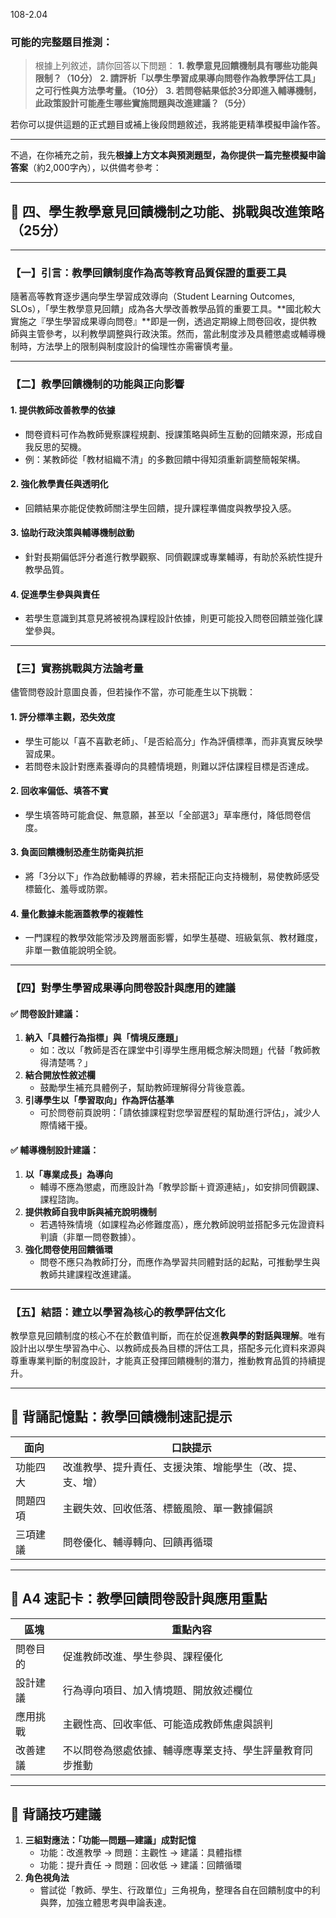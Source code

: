 108-2.04

### **可能的完整題目推測：**

> 根據上列敘述，請你回答以下問題：
>  **1. 教學意見回饋機制具有哪些功能與限制？（10分）**
>  **2. 請評析「以學生學習成果導向問卷作為教學評估工具」之可行性與方法學考量。（10分）**
>  **3. 若問卷結果低於3分即進入輔導機制，此政策設計可能產生哪些實施問題與改進建議？（5分）**

若你可以提供這題的正式題目或補上後段問題敘述，我將能更精準模擬申論作答。

------

不過，在你補充之前，我先**根據上方文本與預測題型，為你提供一篇完整模擬申論答案**（約2,000字內），以供備考參考：

------

## 📝 四、學生教學意見回饋機制之功能、挑戰與改進策略（25分）

------

### 【一】引言：教學回饋制度作為高等教育品質保證的重要工具

隨著高等教育逐步邁向學生學習成效導向（Student Learning Outcomes, SLOs），「學生教學意見回饋」成為各大學改善教學品質的重要工具。**國北較大實施之『學生學習成果導向問卷』**即是一例，透過定期線上問卷回收，提供教師與主管參考，以利教學調整與行政決策。然而，當此制度涉及具體懲處或輔導機制時，方法學上的限制與制度設計的倫理性亦需審慎考量。

------

### 【二】教學回饋機制的功能與正向影響

#### 1. **提供教師改善教學的依據**

- 問卷資料可作為教師覺察課程規劃、授課策略與師生互動的回饋來源，形成自我反思的契機。
- 例：某教師從「教材組織不清」的多數回饋中得知須重新調整簡報架構。

#### 2. **強化教學責任與透明化**

- 回饋結果亦能促使教師關注學生回饋，提升課程準備度與教學投入感。

#### 3. **協助行政決策與輔導機制啟動**

- 針對長期偏低評分者進行教學觀察、同儕觀課或專業輔導，有助於系統性提升教學品質。

#### 4. **促進學生參與與責任**

- 若學生意識到其意見將被視為課程設計依據，則更可能投入問卷回饋並強化課堂參與。

------

### 【三】實務挑戰與方法論考量

儘管問卷設計意圖良善，但若操作不當，亦可能產生以下挑戰：

#### 1. **評分標準主觀，恐失效度**

- 學生可能以「喜不喜歡老師」、「是否給高分」作為評價標準，而非真實反映學習成果。
- 若問卷未設計對應素養導向的具體情境題，則難以評估課程目標是否達成。

#### 2. **回收率偏低、填答不實**

- 學生填答時可能倉促、無意願，甚至以「全部選3」草率應付，降低問卷信度。

#### 3. **負面回饋機制恐產生防衛與抗拒**

- 將「3分以下」作為啟動輔導的界線，若未搭配正向支持機制，易使教師感受標籤化、羞辱或防禦。

#### 4. **量化數據未能涵蓋教學的複雜性**

- 一門課程的教學效能常涉及跨層面影響，如學生基礎、班級氣氛、教材難度，非單一數值能說明全貌。

------

### 【四】對學生學習成果導向問卷設計與應用的建議

#### ✅ 問卷設計建議：

1. **納入「具體行為指標」與「情境反應題」**
   - 如：改以「教師是否在課堂中引導學生應用概念解決問題」代替「教師教得清楚嗎？」
2. **結合開放性敘述欄**
   - 鼓勵學生補充具體例子，幫助教師理解得分背後意義。
3. **引導學生以「學習取向」作為評估基準**
   - 可於問卷前頁說明：「請依據課程對您學習歷程的幫助進行評估」，減少人際情緒干擾。

#### ✅ 輔導機制設計建議：

1. **以「專業成長」為導向**
   - 輔導不應為懲處，而應設計為「教學診斷＋資源連結」，如安排同儕觀課、課程諮詢。
2. **提供教師自我申訴與補充說明機制**
   - 若遇特殊情境（如課程為必修難度高），應允教師說明並搭配多元佐證資料判讀（非單一問卷數據）。
3. **強化問卷使用回饋循環**
   - 問卷不應只為教師打分，而應作為學習共同體對話的起點，可推動學生與教師共建課程改進建議。

------

### 【五】結語：建立以學習為核心的教學評估文化

教學意見回饋制度的核心不在於數值判斷，而在於促進**教與學的對話與理解**。唯有設計出以學生學習為中心、以教師成長為目標的評估工具，搭配多元化資料來源與尊重專業判斷的制度設計，才能真正發揮回饋機制的潛力，推動教育品質的持續提升。

------

## 🧠 背誦記憶點：教學回饋機制速記提示

| 面向     | 口訣提示                                                 |
| -------- | -------------------------------------------------------- |
| 功能四大 | 改進教學、提升責任、支援決策、增能學生（改、提、支、增） |
| 問題四項 | 主觀失效、回收低落、標籤風險、單一數據偏誤               |
| 三項建議 | 問卷優化、輔導轉向、回饋再循環                           |

------

## 📄 A4 速記卡：教學回饋問卷設計與應用重點

| 區塊     | 重點內容                                                 |
| -------- | -------------------------------------------------------- |
| 問卷目的 | 促進教師改進、學生參與、課程優化                         |
| 設計建議 | 行為導向項目、加入情境題、開放敘述欄位                   |
| 應用挑戰 | 主觀性高、回收率低、可能造成教師焦慮與誤判               |
| 改善建議 | 不以問卷為懲處依據、輔導應專業支持、學生評量教育同步推動 |

------

## 🎯 背誦技巧建議

1. **三組對應法：「功能—問題—建議」成對記憶**
   - 功能：改進教學 → 問題：主觀性 → 建議：具體指標
   - 功能：提升責任 → 問題：回收低 → 建議：回饋循環
2. **角色視角法**
   - 嘗試從「教師、學生、行政單位」三角視角，整理各自在回饋制度中的利與弊，加強立體思考與申論表達。